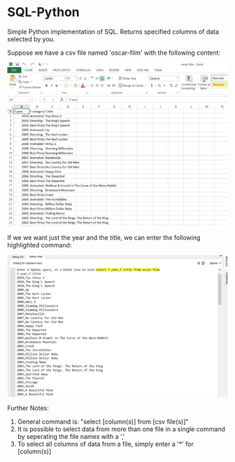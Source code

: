# SQL-Python
Simple Python implementation of SQL. Returns specified columns of data selected by you.



Suppose we have a csv file named 'oscar-film' with the following content:

![alt text](https://github.com/dchiu1998/SQL-Python/blob/master/SQL_image2.png)



If we we want just the year and the title, we can enter the following highlighted command:

![alt text](https://github.com/dchiu1998/SQL-Python/blob/master/SQL_image1.png)


Further Notes:
1) General command is: "select [column(s)] from [csv file(s)]"
2) It is possible to select data from more than one file in a single command by seperating the file names with a ','
3) To select all columns of data from a file, simply enter a '*' for [column(s)]
